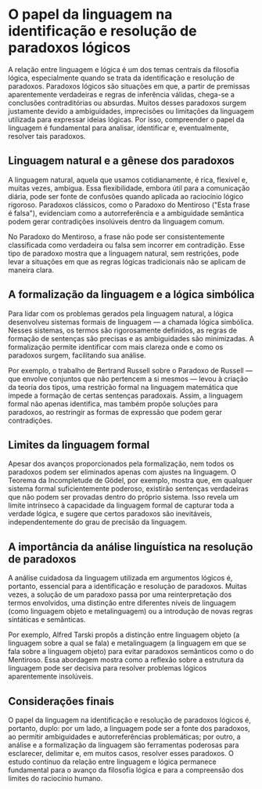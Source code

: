 # O papel da linguagem na identificação e resolução de paradoxos lógicos

A relação entre linguagem e lógica é um dos temas centrais da filosofia lógica, especialmente quando se trata da identificação e resolução de paradoxos. Paradoxos lógicos são situações em que, a partir de premissas aparentemente verdadeiras e regras de inferência válidas, chega-se a conclusões contraditórias ou absurdas. Muitos desses paradoxos surgem justamente devido a ambiguidades, imprecisões ou limitações da linguagem utilizada para expressar ideias lógicas. Por isso, compreender o papel da linguagem é fundamental para analisar, identificar e, eventualmente, resolver tais paradoxos.

## Linguagem natural e a gênese dos paradoxos

A linguagem natural, aquela que usamos cotidianamente, é rica, flexível e, muitas vezes, ambígua. Essa flexibilidade, embora útil para a comunicação diária, pode ser fonte de confusões quando aplicada ao raciocínio lógico rigoroso. Paradoxos clássicos, como o Paradoxo do Mentiroso ("Esta frase é falsa"), evidenciam como a autorreferência e a ambiguidade semântica podem gerar contradições insolúveis dentro da linguagem comum.

No Paradoxo do Mentiroso, a frase não pode ser consistentemente classificada como verdadeira ou falsa sem incorrer em contradição. Esse tipo de paradoxo mostra que a linguagem natural, sem restrições, pode levar a situações em que as regras lógicas tradicionais não se aplicam de maneira clara.

## A formalização da linguagem e a lógica simbólica

Para lidar com os problemas gerados pela linguagem natural, a lógica desenvolveu sistemas formais de linguagem — a chamada lógica simbólica. Nesses sistemas, os termos são rigorosamente definidos, as regras de formação de sentenças são precisas e as ambiguidades são minimizadas. A formalização permite identificar com mais clareza onde e como os paradoxos surgem, facilitando sua análise.

Por exemplo, o trabalho de Bertrand Russell sobre o Paradoxo de Russell — que envolve conjuntos que não pertencem a si mesmos — levou à criação da teoria dos tipos, uma restrição formal na linguagem matemática que impede a formação de certas sentenças paradoxais. Assim, a linguagem formal não apenas identifica, mas também propõe soluções para paradoxos, ao restringir as formas de expressão que podem gerar contradições.

## Limites da linguagem formal

Apesar dos avanços proporcionados pela formalização, nem todos os paradoxos podem ser eliminados apenas com ajustes na linguagem. O Teorema da Incompletude de Gödel, por exemplo, mostra que, em qualquer sistema formal suficientemente poderoso, existirão sentenças verdadeiras que não podem ser provadas dentro do próprio sistema. Isso revela um limite intrínseco à capacidade da linguagem formal de capturar toda a verdade lógica, e sugere que certos paradoxos são inevitáveis, independentemente do grau de precisão da linguagem.

## A importância da análise linguística na resolução de paradoxos

A análise cuidadosa da linguagem utilizada em argumentos lógicos é, portanto, essencial para a identificação e resolução de paradoxos. Muitas vezes, a solução de um paradoxo passa por uma reinterpretação dos termos envolvidos, uma distinção entre diferentes níveis de linguagem (como linguagem objeto e metalinguagem) ou a introdução de novas regras sintáticas e semânticas.

Por exemplo, Alfred Tarski propôs a distinção entre linguagem objeto (a linguagem sobre a qual se fala) e metalinguagem (a linguagem em que se fala sobre a linguagem objeto) para evitar paradoxos semânticos como o do Mentiroso. Essa abordagem mostra como a reflexão sobre a estrutura da linguagem pode ser decisiva para resolver problemas lógicos aparentemente insolúveis.

## Considerações finais

O papel da linguagem na identificação e resolução de paradoxos lógicos é, portanto, duplo: por um lado, a linguagem pode ser a fonte dos paradoxos, ao permitir ambiguidades e autorreferências problemáticas; por outro, a análise e a formalização da linguagem são ferramentas poderosas para esclarecer, delimitar e, em muitos casos, resolver esses paradoxos. O estudo contínuo da relação entre linguagem e lógica permanece fundamental para o avanço da filosofia lógica e para a compreensão dos limites do raciocínio humano.